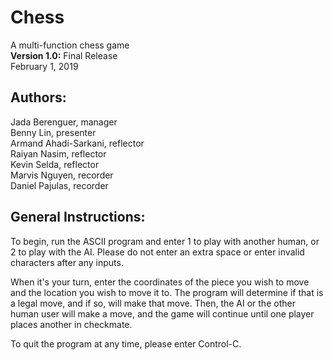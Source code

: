 # **Chess**
A multi-function chess game <br/>
**Version 1.0:** Final Release <br/>
February 1, 2019

## Authors:

Jada Berenguer, manager <br/>
Benny Lin, presenter <br/>
Armand Ahadi-Sarkani, reflector <br/>
Raiyan Nasim, reflector <br/>
Kevin Selda, reflector <br/>
Marvis Nguyen, recorder <br/>
Daniel Pajulas, recorder 

## General Instructions:

To begin, run the ASCII program and enter 1 to play with another human, or 2 to play with the AI. Please do not enter an extra space or enter invalid characters after any inputs.

When it's your turn, enter the coordinates of the piece you wish to move and the location you wish to move it to. The program will determine if that is a legal move, and if so, will make that move. Then, the AI or the other human user will make a move, and the game will continue until one player places another in checkmate. 

To quit the program at any time, please enter Control-C. 



